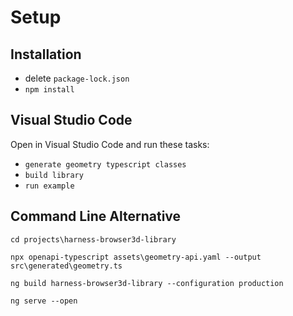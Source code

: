 # Setup

## Installation

- delete `package-lock.json`
- `npm install`

## Visual Studio Code

Open in Visual Studio Code and run these tasks:

- `generate geometry typescript classes`
- `build library`
- `run example`

## Command Line Alternative

```shell
cd projects\harness-browser3d-library

npx openapi-typescript assets\geometry-api.yaml --output src\generated\geometry.ts

ng build harness-browser3d-library --configuration production

ng serve --open
```
